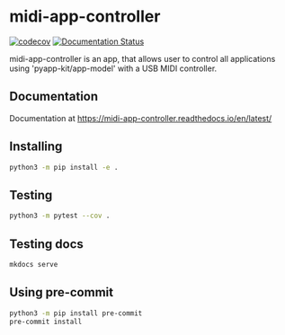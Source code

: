 # midi-app-controller

[![codecov](https://codecov.io/gh/midi-app-controller/midi-app-controller/graph/badge.svg?token=YALMD0PQ80)](https://codecov.io/gh/midi-app-controller/midi-app-controller)
[![Documentation Status](https://readthedocs.org/projects/midi-app-controller/badge/?version=latest)](https://midi-app-controller.readthedocs.io/en/latest/?badge=latest)

midi-app-controller is an app, that allows user to control all applications using 'pyapp-kit/app-model' with a USB MIDI controller.

## Documentation

Documentation at https://midi-app-controller.readthedocs.io/en/latest/

## Installing
```sh
python3 -m pip install -e .
```

## Testing
```sh
python3 -m pytest --cov .
```

## Testing docs
```sh
mkdocs serve
```

## Using pre-commit
```sh
python3 -m pip install pre-commit
pre-commit install
```
